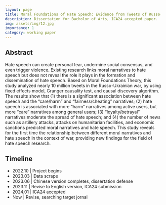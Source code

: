 ```yaml
---
layout: page
title: Moral Foundations of Hate Speech: Evidence from Tweets of Russo-Ukrainian War
description: Dissertation for Bacholor of Arts, ICA24 accepted paper.
img: assets/img/12.jpg
importance: 1
category: working paper
---
```


## Abstract
Hate speech can create personal fear, undermine social consensus, and even trigger violence. Existing research links moral narratives to hate speech but does not reveal the role it plays in the formation and dissemination of hate speech. Based on Moral Foundations Theory, this study analyzed nearly 10 million tweets in the Russo-Ukrainian war, by using fixed effects model, Granger causality test, and causal discovery algorithm. The results show that (1) there is a significant association between hate speech and the “care/harm” and “fairness/cheating” narratives; (2) hate speech is associated with more “harm” narratives among active users, but more “care” narratives among general users; (3) “loyalty/betrayal” narratives moderate the spread of hate speech; and (4) the number of news such as artillery attacks, attacks on humanitarian facilities, and economic sanctions predicted moral narratives and hate speech. This study reveals for the first time the relationship between different moral narratives and hate speech in the context of war, providing new findings for the field of hate speech research.

## Timeline
- 2022.10 | Project begins
- 2023.03 | Data scrape
- 2023.06 | Chinese version completes, dissertation defense
- 2023.11 | Revise to English version, ICA24 submission
- 2024.01 | ICA24 accepted
- Now | Revise, searching target jornal
